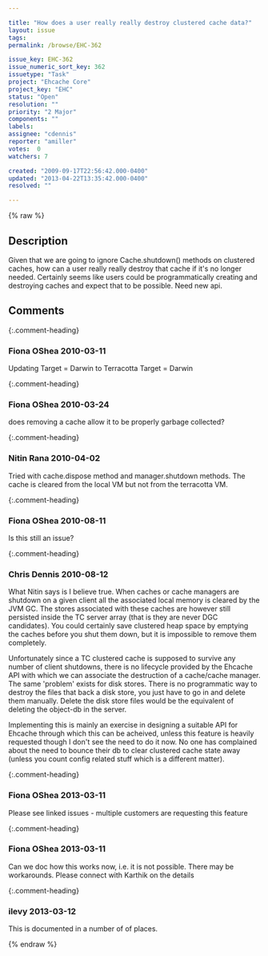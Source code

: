 ```yaml
---

title: "How does a user really really destroy clustered cache data?"
layout: issue
tags: 
permalink: /browse/EHC-362

issue_key: EHC-362
issue_numeric_sort_key: 362
issuetype: "Task"
project: "Ehcache Core"
project_key: "EHC"
status: "Open"
resolution: ""
priority: "2 Major"
components: ""
labels: 
assignee: "cdennis"
reporter: "amiller"
votes:  0
watchers: 7

created: "2009-09-17T22:56:42.000-0400"
updated: "2013-04-22T13:35:42.000-0400"
resolved: ""

---
```




{% raw %}



## Description

<div markdown="1" class="description">

Given that we are going to ignore Cache.shutdown() methods on clustered caches, how can a user really really destroy that cache if it's no longer needed.  Certainly seems like users could be programmatically creating and destroying caches and expect that to be possible.  Need new api.

</div>

## Comments


{:.comment-heading}
### **Fiona OShea** <span class="date">2010-03-11</span>

<div markdown="1" class="comment">

Updating Target = Darwin to Terracotta Target = Darwin

</div>


{:.comment-heading}
### **Fiona OShea** <span class="date">2010-03-24</span>

<div markdown="1" class="comment">

does removing a cache allow it to be properly garbage collected?

</div>


{:.comment-heading}
### **Nitin Rana** <span class="date">2010-04-02</span>

<div markdown="1" class="comment">

Tried with cache.dispose method and manager.shutdown methods. The cache is cleared from the local VM but not from the terracotta VM. 

</div>


{:.comment-heading}
### **Fiona OShea** <span class="date">2010-08-11</span>

<div markdown="1" class="comment">

Is this still an issue?

</div>


{:.comment-heading}
### **Chris Dennis** <span class="date">2010-08-12</span>

<div markdown="1" class="comment">

What Nitin says is I believe true.  When caches or cache managers are shutdown on a given client all the associated local memory is cleared by the JVM GC.  The stores associated with these caches are however still persisted inside the TC server array (that is they are never DGC candidates).  You could certainly save clustered heap space by emptying the caches before you shut them down, but it is impossible to remove them completely.

Unfortunately since a TC clustered cache is supposed to survive any number of client shutdowns, there is no lifecycle provided by the Ehcache API with which we can associate the destruction of a cache/cache manager.  The same 'problem' exists for disk stores.  There is no programmatic way to destroy the files that back a disk store, you just have to go in and delete them manually.  Delete the disk store files would be the equivalent of deleting the object-db in the server.

Implementing this is mainly an exercise in designing a suitable API for Ehcache through which this can be acheived, unless this feature is heavily requested though I don't see the need to do it now.  No one has complained about the need to bounce their db to clear clustered cache state away (unless you count config related stuff which is a different matter). 

</div>


{:.comment-heading}
### **Fiona OShea** <span class="date">2013-03-11</span>

<div markdown="1" class="comment">

Please see linked issues - multiple customers are requesting this feature

</div>


{:.comment-heading}
### **Fiona OShea** <span class="date">2013-03-11</span>

<div markdown="1" class="comment">

Can we doc how this works now, i.e. it is not possible. There may be workarounds. Please connect with Karthik on the details

</div>


{:.comment-heading}
### **ilevy** <span class="date">2013-03-12</span>

<div markdown="1" class="comment">

This is documented in a number of of places.

</div>



{% endraw %}
